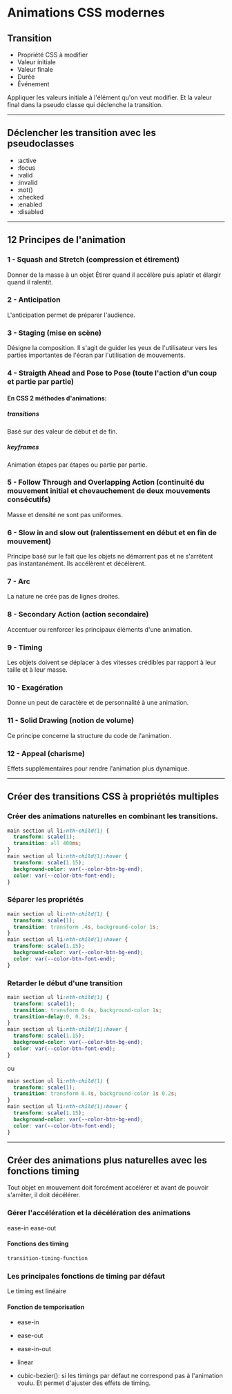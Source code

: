 # Animations CSS modernes

## Transition

- Propriété CSS à modifier
- Valeur initiale
- Valeur finale
- Durée
- Événement

Appliquer les valeurs initiale à l'élément qu'on veut modifier. Et la valeur final dans la pseudo classe qui déclenche la transition.

---

## Déclencher les transition avec les pseudoclasses

- :active
- :focus
- :valid
- :invalid
- :not()
- :checked
- :enabled
- :disabled

---

## 12 Principes de l'animation

### 1 - Squash and Stretch (compression et étirement)

Donner de la masse à un objet
Étirer quand il accélère puis aplatir et élargir quand il ralentit.

### 2 - Anticipation

L'anticipation permet de préparer l'audience.

### 3 - Staging (mise en scène)

Désigne la composition.
Il s'agit de guider les yeux de l'utilisateur vers les parties importantes de l'écran par l'utilisation de mouvements.

### 4 - Straigth Ahead and Pose to Pose (toute l'action d'un coup et partie par partie)

#### En CSS 2 méthodes d'animations:

##### transitions

Basé sur des valeur de début et de fin.

##### keyframes

Animation étapes par étapes ou partie par partie.

### 5 - Follow Through and Overlapping Action (continuité du mouvement initial et chevauchement de deux mouvements consécutifs)

Masse et densité ne sont pas uniformes.

### 6 - Slow in and slow out (ralentissement en début et en fin de mouvement)

Principe basé sur le fait que les objets ne démarrent pas et ne s'arrêtent pas instantanément.
Ils accélèrent et décélèrent.

### 7 - Arc

La nature ne crée pas de lignes droites.

### 8 - Secondary Action (action secondaire)

Accentuer ou renforcer les principaux éléments d'une animation.

### 9 - Timing

Les objets doivent se déplacer à des vitesses crédibles par rapport à leur taille et à leur masse.

### 10 - Exagération

Donne un peut de caractère et de personnalité à une animation.

### 11 - Solid Drawing (notion de volume)

Ce principe concerne la structure du code de l'animation.

### 12 - Appeal (charisme)

Effets supplémentaires pour rendre l'animation plus dynamique.

---

## Créer des transitions CSS à propriétés multiples

### Créer des animations naturelles en combinant les transitions.

```css
main section ul li:nth-child(1) {
  transform: scale(1);
  transition: all 400ms;
}
main section ul li:nth-child(1):hover {
  transform: scale(1.15);
  background-color: var(--color-btn-bg-end);
  color: var(--color-btn-font-end);
}
```
### Séparer les propriétés
```css
main section ul li:nth-child(1) {
  transform: scale(1);
  transition: transform .4s, background-color 1s;
}
main section ul li:nth-child(1):hover {
  transform: scale(1.15);
  background-color: var(--color-btn-bg-end);
  color: var(--color-btn-font-end);
}
```
### Retarder le début d'une transition
```css
main section ul li:nth-child(1) {
  transform: scale(1);
  transition: transform 0.4s, background-color 1s;
  transition-delay:0, 0.2s;
}
main section ul li:nth-child(1):hover {
  transform: scale(1.15);
  background-color: var(--color-btn-bg-end);
  color: var(--color-btn-font-end);
}
```
ou
```css
main section ul li:nth-child(1) {
  transform: scale(1);
  transition: transform 0.4s, background-color 1s 0.2s;
}
main section ul li:nth-child(1):hover {
  transform: scale(1.15);
  background-color: var(--color-btn-bg-end);
  color: var(--color-btn-font-end);
}
```
_ _ _ 
## Créer des animations plus naturelles avec les fonctions timing
Tout objet en mouvement doit forcément accélérer et avant de pouvoir s'arrêter, il doit décélérer.
### Gérer l'accélération et la décélération des animations
ease-in 
ease-out
#### Fonctions des timing
```css
transition-timing-function
```
### Les principales fonctions de timing par défaut
Le timing est linéaire
#### Fonction de temporisation
* ease-in
* ease-out
* ease-in-out
* linear

* cubic-bezier(): si les timings par défaut ne correspond pas à l'animation voulu. Et permet d'ajuster des effets de timing.





